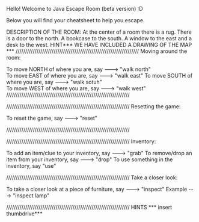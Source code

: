 Hello! Welcome to Java Escape Room (beta version) :D 

Below you will find your cheatsheet to help you escape. 

DESCRIPTION OF THE ROOM:
At the center of a room there is a rug. There is a door to the north. A bookcase to the south. A window to the east and a desk to the west.
HINT*** WE HAVE INCLUDED A DRAWING OF THE MAP ***
/////////////////////////////////////////////////////////////////
                    Moving around the room: 

To move NORTH of where you are, say ---> "walk north"  
To move EAST of where you are, say ---> "walk east" 
To move SOUTH of where you are, say ---> "walk sotuh"  
To move WEST of where you are, say ---> "walk west"  
/////////////////////////////////////////////////////////////////
                        
/////////////////////////////////////////////////////////////////
                    Resetting the game: 

To reset the game, say ---> "reset" 

/////////////////////////////////////////////////////////////////


/////////////////////////////////////////////////////////////////
                    Inventory: 

To add an item/clue to your inventory, say ---> "grab" 
To remove/drop an item from your inventory, say ---> "drop" 
To use something in the inventory, say "use"

/////////////////////////////////////////////////////////////////
                    Take a closer look: 

To take a closer look at a piece of furniture, say ---> "inspect" 
Example ---> "inspect lamp" 


/////////////////////////////////////////////////////////////////
HINTS *** insert thumbdrive***








